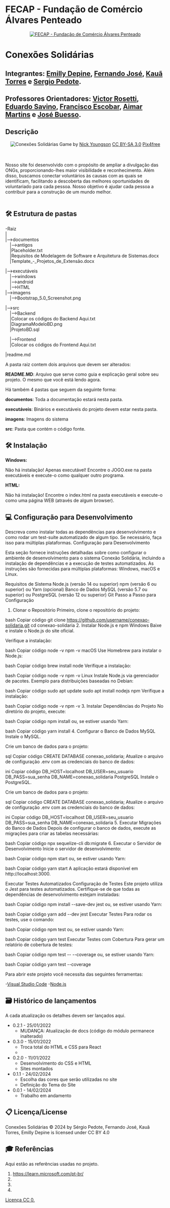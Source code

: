 # FECAP - Fundação de Comércio Álvares Penteado

<p align="center">
<a href= "https://www.fecap.br/"><img src="https://encrypted-tbn0.gstatic.com/images?q=tbn:ANd9GcRhZPrRa89Kma0ZZogxm0pi-tCn_TLKeHGVxywp-LXAFGR3B1DPouAJYHgKZGV0XTEf4AE&usqp=CAU" alt="FECAP - Fundação de Comércio Álvares Penteado" border="0"></a>
</p>

# Conexões Solidárias 

## Integrantes: <a href="https://www.linkedin.com/in/emillydepine/">Emilly Depine</a>, <a href="https://www.linkedin.com/in/fernando-jos%C3%A9-dos-santos-a7a449135/">Fernando José</a>, <a href="https://www.linkedin.com/in/kau%C3%A3-silva-rocha-0a2b0a1a5/">Kauã Torres</a> e <a href="https://www.linkedin.com/in/sergio-pedote/">Sergio Pedote</a>.

## Professores Orientadores: <a href="https://www.linkedin.com/in/victorbarq/">Victor Rosetti</a>, <a href="https://www.linkedin.com/in/eduardo-savino-gomes-77833a10/">Eduardo Savino</a>, <a href="https://www.linkedin.com/in/francisco-escobar/">Francisco Escobar</a>, <a href="https://www.linkedin.com/in/aimarlopes/">Aimar Martins</a> e <a href="https://www.linkedin.com/in/jbuesso/">José Buesso</a>.

## Descrição

<p align="center">
<img src="https://pix4free.org/assets/library/2021-01-20/originals/game.jpg" alt="Conexões Solidárias" border="0">
  Game by <a href="http://www.nyphotographic.com/">Nick Youngson</a> <a rel="license" href="https://creativecommons.org/licenses/by-sa/3.0/">CC BY-SA 3.0</a> <a href="http://pix4free.org/">Pix4free</a>
</p>

<br><br>
Nosso site foi desenvolvido com o propósito de ampliar a divulgação das ONGs, proporcionando-lhes maior visibilidade e reconhecimento. Além disso, buscamos conectar voluntários às causas com as quais se identificam, facilitando a descoberta das melhores oportunidades de voluntariado para cada pessoa. Nosso objetivo é ajudar cada pessoa a contribuir para a construção de um mundo melhor.
<br><br>

## 🛠 Estrutura de pastas

-Raiz<br>
|<br>
|-->documentos<br>
  &emsp;|-->antigos<br>
  &emsp;|Placeholder.txt<br>
  &emsp;|Requisitos de Modelagem de Software e Arquitetura de Sistemas.docx<br>
  &emsp;|Template_-_Projetos_de_Extensão.docx<br>
  
|-->executáveis<br>
  &emsp;|-->windows<br>
  &emsp;|-->android<br>
  &emsp;|-->HTML<br>
|-->imagens<br>
  &emsp;|-->Bootstrap_5.0_Screenshot.png<br>

|-->src<br>
  &emsp;|-->Backend<br>
  &emsp;|Colocar os códigos do Backend Aqui.txt<br>
  &emsp;|DiagramaModeloBD.png<br>
  &emsp;|ProjetoBD.sql<br>
  
  &emsp;|-->Frontend<br>
  &emsp;|Colocar os códigos do Frontend Aqui.txt<br>
  
|readme.md<br>

A pasta raiz contem dois arquivos que devem ser alterados:

<b>README.MD</b>: Arquivo que serve como guia e explicação geral sobre seu projeto. O mesmo que você está lendo agora.

Há também 4 pastas que seguem da seguinte forma:

<b>documentos</b>: Toda a documentação estará nesta pasta.

<b>executáveis</b>: Binários e executáveis do projeto devem estar nesta pasta.

<b>imagens</b>: Imagens do sistema

<b>src</b>: Pasta que contém o código fonte.

## 🛠 Instalação

<b>Windows:</b>

Não há instalação! Apenas executável!
Encontre o JOGO.exe na pasta executáveis e execute-o como qualquer outro programa.

<b>HTML:</b>

Não há instalação!
Encontre o index.html na pasta executáveis e execute-o como uma página WEB (através de algum browser).

## 💻 Configuração para Desenvolvimento

Descreva como instalar todas as dependências para desenvolvimento e como rodar um test-suite automatizado de algum tipo. Se necessário, faça isso para múltiplas plataformas.
Configuração para Desenvolvimento

Esta seção fornece instruções detalhadas sobre como configurar o ambiente de desenvolvimento para o sistema Conexão Solidária, incluindo a instalação de dependências e a execução de testes automatizados. As instruções são fornecidas para múltiplas plataformas: Windows, macOS e Linux.

Requisitos de Sistema
Node.js (versão 14 ou superior)
npm (versão 6 ou superior) ou Yarn (opcional)
Banco de Dados MySQL (versão 5.7 ou superior) ou PostgreSQL (versão 12 ou superior)
Git
Passo a Passo para Configuração
1. Clonar o Repositório
Primeiro, clone o repositório do projeto:

bash
Copiar código
git clone https://github.com/username/conexao-solidaria.git
cd conexao-solidaria
2. Instalar Node.js e npm
Windows
Baixe e instale o Node.js do site oficial.

Verifique a instalação:

bash
Copiar código
node -v
npm -v
macOS
Use Homebrew para instalar o Node.js:

bash
Copiar código
brew install node
Verifique a instalação:

bash
Copiar código
node -v
npm -v
Linux
Instale Node.js via gerenciador de pacotes. Exemplo para distribuições baseadas no Debian:

bash
Copiar código
sudo apt update
sudo apt install nodejs npm
Verifique a instalação:

bash
Copiar código
node -v
npm -v
3. Instalar Dependências do Projeto
No diretório do projeto, execute:

bash
Copiar código
npm install
ou, se estiver usando Yarn:

bash
Copiar código
yarn install
4. Configurar o Banco de Dados
MySQL
Instale o MySQL.

Crie um banco de dados para o projeto:

sql
Copiar código
CREATE DATABASE conexao_solidaria;
Atualize o arquivo de configuração .env com as credenciais do banco de dados:

ini
Copiar código
DB_HOST=localhost
DB_USER=seu_usuario
DB_PASS=sua_senha
DB_NAME=conexao_solidaria
PostgreSQL
Instale o PostgreSQL.

Crie um banco de dados para o projeto:

sql
Copiar código
CREATE DATABASE conexao_solidaria;
Atualize o arquivo de configuração .env com as credenciais do banco de dados:

ini
Copiar código
DB_HOST=localhost
DB_USER=seu_usuario
DB_PASS=sua_senha
DB_NAME=conexao_solidaria
5. Executar Migrações do Banco de Dados
Depois de configurar o banco de dados, execute as migrações para criar as tabelas necessárias:

bash
Copiar código
npx sequelize-cli db:migrate
6. Executar o Servidor de Desenvolvimento
Inicie o servidor de desenvolvimento:

bash
Copiar código
npm start
ou, se estiver usando Yarn:

bash
Copiar código
yarn start
A aplicação estará disponível em http://localhost:3000.

Executar Testes Automatizados
Configuração de Testes
Este projeto utiliza o Jest para testes automatizados. Certifique-se de que todas as dependências de desenvolvimento estejam instaladas:

bash
Copiar código
npm install --save-dev jest
ou, se estiver usando Yarn:

bash
Copiar código
yarn add --dev jest
Executar Testes
Para rodar os testes, use o comando:

bash
Copiar código
npm test
ou, se estiver usando Yarn:

bash
Copiar código
yarn test
Executar Testes com Cobertura
Para gerar um relatório de cobertura de testes:

bash
Copiar código
npm test -- --coverage
ou, se estiver usando Yarn:

bash
Copiar código
yarn test --coverage

Para abrir este projeto você necessita das seguintes ferramentas:

-<a href="https://code.visualstudio.com/download">Visual Studio Code</a>
-<a href="https://nodejs.org/en/download/package-manager/current">Node.js</a>

## 🗃 Histórico de lançamentos

A cada atualização os detalhes devem ser lançados aqui.

* 0.2.1 - 25/01/2022
    * MUDANÇA: Atualização de docs (código do módulo permanece inalterado)
* 0.3.0 - 15/01/2022
    * Troca total do HTML e CSS para React
    * 
* 0.2.0 - 11/01/2022
    * Desenvolvimento do CSS e HTML
    * Sites montados
* 0.1.1 - 24/02/2024
    * Escolha das cores que serão utilizadas no site
    * Definição do Tema do Site
* 0.0.1 - 14/02/2024
    * Trabalho em andamento

## 📋 Licença/License

Conexões Solidárias © 2024 by Sérgio Pedote, Fernando José, Kauã Torres, Emilly Depine is licensed under CC BY 4.0 

## 🎓 Referências

Aqui estão as referências usadas no projeto.

1. https://learn.microsoft.com/pt-br/
2. 
3. 
4. 
[Licença CC 0.](https://chooser-beta.creativecommons.org/)
